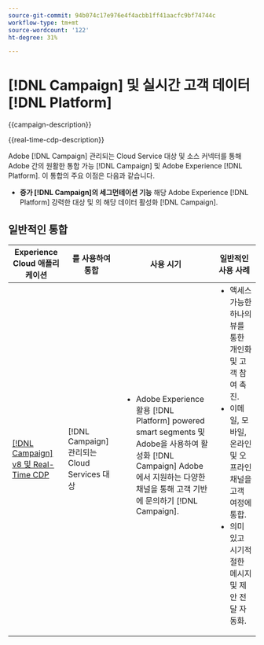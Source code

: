 ```yaml
---
source-git-commit: 94b074c17e976e4f4acbb1ff41aacfc9bf74744c
workflow-type: tm+mt
source-wordcount: '122'
ht-degree: 31%

---
```



# [!DNL Campaign] 및 실시간 고객 데이터 [!DNL Platform]

{{campaign-description}}

{{real-time-cdp-description}}

Adobe [!DNL Campaign] 관리되는 Cloud Service 대상 및 소스 커넥터를 통해 Adobe 간의 원활한 통합 가능 [!DNL Campaign] 및 Adobe Experience [!DNL Platform]. 이 통합의 주요 이점은 다음과 같습니다.

+ **증가 [!DNL Campaign]의 세그먼테이션 기능** 해당 Adobe Experience [!DNL Platform] 강력한 대상 및 의 해당 데이터 활성화 [!DNL Campaign].

## 일반적인 통합

<table>
    <thead>
        <tr>
            <th>Experience Cloud 애플리케이션</th>
            <th>를 사용하여 통합</th>
            <th>사용 시기</th>
            <th>일반적인 사용 사례</th>
        </tr>
    </thead>
    <tbody>
        <tr>
            <td><a href="../../integrations/tutorials/campaign-rtcdp/campaign-v8-real-time-cdp.md" target="_blank" rel="noreferrer">[!DNL Campaign] v8 및 Real-Time CDP</a></td>
            <td>[!DNL Campaign] 관리되는 Cloud Services 대상</td>
            <td>
                <ul style="margin-top: 0;">
                    <li>Adobe Experience 활용 [!DNL Platform] powered smart segments 및 Adobe을 사용하여 활성화 [!DNL Campaign] Adobe에서 지원하는 다양한 채널을 통해 고객 기반에 문의하기 [!DNL Campaign].</li>
                </ul>
            </td>
            <td>
              <ul style="margin-top: 0;">
                <li>액세스 가능한 하나의 뷰를 통한 개인화 및 고객 참여 촉진.</li>
                <li>이메일, 모바일, 온라인 및 오프라인 채널을 고객 여정에 통합.</li>
                <li>의미 있고 시기적절한 메시지 및 제안 전달 자동화.</li>
               <ul style="margin-top: 0;">
            </td>
        </tr>              
    </tbody>          
</table>
